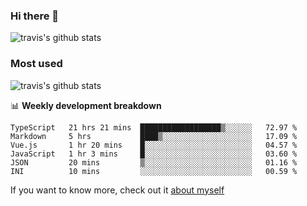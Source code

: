 ### Hi there 👋

<!--
**HondryTravis/HondryTravis** is a ✨ _special_ ✨ repository because its `README.md` (this file) appears on your GitHub profile.

Here are some ideas to get you started:

- 🔭 I’m currently working on ...
- 🌱 I’m currently learning ...
- 👯 I’m looking to collaborate on ...
- 🤔 I’m looking for help with ...
- 💬 Ask me about ...
- 📫 How to reach me: ...
- 😄 Pronouns: ...
- ⚡ Fun fact: ...
-->

![travis's github stats](https://github-readme-stats.vercel.app/api?username=HondryTravis&hide=stars)
### Most used
![travis's github stats](https://github-readme-stats.anuraghazra1.vercel.app/api/top-langs/?username=HondryTravis&layout=compact&hide_title=true)

📊 **Weekly development breakdown**

<!--START_SECTION:waka-->

```text
TypeScript   21 hrs 21 mins  ██████████████████▒░░░░░░   72.97 %
Markdown     5 hrs           ████▒░░░░░░░░░░░░░░░░░░░░   17.09 %
Vue.js       1 hr 20 mins    █░░░░░░░░░░░░░░░░░░░░░░░░   04.57 %
JavaScript   1 hr 3 mins     █░░░░░░░░░░░░░░░░░░░░░░░░   03.60 %
JSON         20 mins         ▒░░░░░░░░░░░░░░░░░░░░░░░░   01.16 %
INI          10 mins         ░░░░░░░░░░░░░░░░░░░░░░░░░   00.59 %
```

<!--END_SECTION:waka-->

If you want to know more, check out it [about myself](https://hondrytravis.github.io/)
